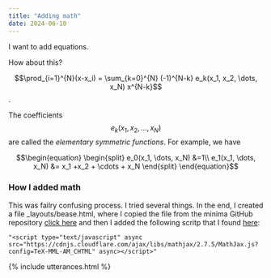 ```yaml
---
title: "Adding math"
date: 2024-06-10
---
```


I want to add equations. 

How about this?

$$\prod_{i=1}^{N}(x-x_i) = \sum_{k=0}^{N} (-1)^{N-k} e_k(x_1, x_2, \dots, x_N) x^{N-k}$$. 

The coefficients $$e_k(x_1, x_2, \dots, x_N)$$ are called the *elementary symmetric functions*. For example, we have

$$\begin{equation}
\begin{split}
e_0(x_1, \dots, x_N) &=1\\
e_1(x_1, \dots, x_N) &= x_1 +x_2 + \cdots + x_N
\end{split}
\end{equation}$$

### How I added math

This was failry confusing process. I tried several things. In the end, I created a file _layouts/bease.html, where I copied the file from the minima GitHub repository [click here](https://github.com/jekyll/minima/tree/master/_layouts) and then I added the following scritp that I found [here](https://github.com/admshumar/math-minima/blob/master/_includes/head.html):

```
"<script type="text/javascript" async src="https://cdnjs.cloudflare.com/ajax/libs/mathjax/2.7.5/MathJax.js?config=TeX-MML-AM_CHTML" async></script>"
```

{% include utterances.html %}
